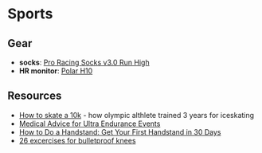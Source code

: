 # Sports

## Gear

- **socks**: [Pro Racing Socks v3.0 Run High](https://www.compressport.com/inter/en/running-socks/470-1271-running-crew-socks.html#/31-size-t2)
- **HR monitor**: [Polar H10](https://www.polar.com/en/products/accessories/H10_heart_rate_sensor)

## Resources

- [How to skate a 10k](https://www.howtoskate.se/_files/ugd/e11bfe_b783631375f543248e271f440bcd45c5.pdf) - how olympic althlete trained 3 years for iceskating
- [Medical Advice for Ultra Endurance Events](https://logicoss.com/en/medical-advice/)
- [How to Do a Handstand: Get Your First Handstand in 30 Days](https://www.nerdfitness.com/blog/a-beginners-guide-to-handstands/)
- [26 excercises for bulletproof knees](https://robertsontrainingsystems.com/blog/26-tip-bulletproof-knees/)

